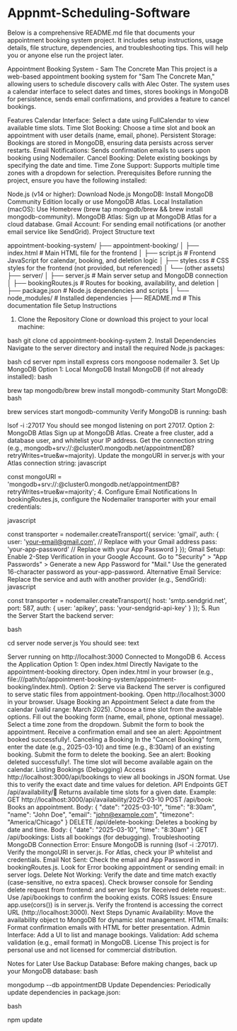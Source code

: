 # Appnmt-Scheduling-Software
Below is a comprehensive README.md file that documents your appointment booking system project. It includes setup instructions, usage details, file structure, dependencies, and troubleshooting tips. This will help you or anyone else run the project later.

Appointment Booking System - Sam The Concrete Man
This project is a web-based appointment booking system for "Sam The Concrete Man," allowing users to schedule discovery calls with Alec Oster. The system uses a calendar interface to select dates and times, stores bookings in MongoDB for persistence, sends email confirmations, and provides a feature to cancel bookings.

Features
Calendar Interface: Select a date using FullCalendar to view available time slots.
Time Slot Booking: Choose a time slot and book an appointment with user details (name, email, phone).
Persistent Storage: Bookings are stored in MongoDB, ensuring data persists across server restarts.
Email Notifications: Sends confirmation emails to users upon booking using Nodemailer.
Cancel Booking: Delete existing bookings by specifying the date and time.
Time Zone Support: Supports multiple time zones with a dropdown for selection.
Prerequisites
Before running the project, ensure you have the following installed:

Node.js (v14 or higher): Download Node.js
MongoDB: Install MongoDB Community Edition locally or use MongoDB Atlas.
Local Installation (macOS): Use Homebrew (brew tap mongodb/brew && brew install mongodb-community).
MongoDB Atlas: Sign up at MongoDB Atlas for a cloud database.
Gmail Account: For sending email notifications (or another email service like SendGrid).
Project Structure
text

appointment-booking-system/
├── appointment-booking/
│   ├── index.html        # Main HTML file for the frontend
│   ├── script.js         # Frontend JavaScript for calendar, booking, and deletion logic
│   ├── styles.css        # CSS styles for the frontend (not provided, but referenced)
│   └── (other assets)
├── server/
│   ├── server.js         # Main server setup and MongoDB connection
│   ├── bookingRoutes.js  # Routes for booking, availability, and deletion
│   ├── package.json      # Node.js dependencies and scripts
│   └── node_modules/     # Installed dependencies
├── README.md             # This documentation file
Setup Instructions
1. Clone the Repository
Clone or download this project to your local machine:

bash
git clone <repository-url>
cd appointment-booking-system
2. Install Dependencies
Navigate to the server directory and install the required Node.js packages:

bash
cd server
npm install express cors mongoose nodemailer
3. Set Up MongoDB
Option 1: Local MongoDB
Install MongoDB (if not already installed):
bash


brew tap mongodb/brew
brew install mongodb-community
Start MongoDB:
bash


brew services start mongodb-community
Verify MongoDB is running:
bash


lsof -i :27017
You should see mongod listening on port 27017.
Option 2: MongoDB Atlas
Sign up at MongoDB Atlas.
Create a free cluster, add a database user, and whitelist your IP address.
Get the connection string (e.g., mongodb+srv://<username>:<password>@cluster0.mongodb.net/appointmentDB?retryWrites=true&w=majority).
Update the mongoURI in server.js with your Atlas connection string:
javascript


const mongoURI = 'mongodb+srv://<username>:<password>@cluster0.mongodb.net/appointmentDB?retryWrites=true&w=majority';
4. Configure Email Notifications
In bookingRoutes.js, configure the Nodemailer transporter with your email credentials:

javascript


const transporter = nodemailer.createTransport({
    service: 'gmail',
    auth: {
        user: 'your-email@gmail.com', // Replace with your Gmail address
        pass: 'your-app-password' // Replace with your App Password
    }
});
Gmail Setup:
Enable 2-Step Verification in your Google Account.
Go to "Security" > "App Passwords" > Generate a new App Password for "Mail."
Use the generated 16-character password as your-app-password.
Alternative Email Service: Replace the service and auth with another provider (e.g., SendGrid):
javascript


const transporter = nodemailer.createTransport({
    host: 'smtp.sendgrid.net',
    port: 587,
    auth: {
        user: 'apikey',
        pass: 'your-sendgrid-api-key'
    }
});
5. Run the Server
Start the backend server:

bash


cd server
node server.js
You should see:
text

Server running on http://localhost:3000
Connected to MongoDB
6. Access the Application
Option 1: Open index.html Directly
Navigate to the appointment-booking directory.
Open index.html in your browser (e.g., file:///path/to/appointment-booking-system/appointment-booking/index.html).
Option 2: Serve via Backend
The server is configured to serve static files from appointment-booking.
Open http://localhost:3000 in your browser.
Usage
Booking an Appointment
Select a date from the calendar (valid range: March 2025).
Choose a time slot from the available options.
Fill out the booking form (name, email, phone, optional message).
Select a time zone from the dropdown.
Submit the form to book the appointment.
Receive a confirmation email and see an alert: Appointment booked successfully!.
Canceling a Booking
In the "Cancel Booking" form, enter the date (e.g., 2025-03-10) and time (e.g., 8:30am) of an existing booking.
Submit the form to delete the booking.
See an alert: Booking deleted successfully!.
The time slot will become available again on the calendar.
Listing Bookings (Debugging)
Access http://localhost:3000/api/bookings to view all bookings in JSON format.
Use this to verify the exact date and time values for deletion.
API Endpoints
GET /api/availability/:date:
Returns available time slots for a given date.
Example: GET http://localhost:3000/api/availability/2025-03-10
POST /api/book:
Books an appointment.
Body: { "date": "2025-03-10", "time": "8:30am", "name": "John Doe", "email": "john@example.com", "timezone": "America/Chicago" }
DELETE /api/delete-booking:
Deletes a booking by date and time.
Body: { "date": "2025-03-10", "time": "8:30am" }
GET /api/bookings:
Lists all bookings (for debugging).
Troubleshooting
MongoDB Connection Error:
Ensure MongoDB is running (lsof -i :27017).
Verify the mongoURI in server.js.
For Atlas, check your IP whitelist and credentials.
Email Not Sent:
Check the email and App Password in bookingRoutes.js.
Look for Error booking appointment or sending email: in server logs.
Delete Not Working:
Verify the date and time match exactly (case-sensitive, no extra spaces).
Check browser console for Sending delete request from frontend: and server logs for Received delete request:.
Use /api/bookings to confirm the booking exists.
CORS Issues:
Ensure app.use(cors()) is in server.js.
Verify the frontend is accessing the correct URL (http://localhost:3000).
Next Steps
Dynamic Availability: Move the availability object to MongoDB for dynamic slot management.
HTML Emails: Format confirmation emails with HTML for better presentation.
Admin Interface: Add a UI to list and manage bookings.
Validation: Add schema validation (e.g., email format) in MongoDB.
License
This project is for personal use and not licensed for commercial distribution.

Notes for Later Use
Backup Database: Before making changes, back up your MongoDB database:
bash

mongodump --db appointmentDB
Update Dependencies: Periodically update dependencies in package.json:

bash



npm update
